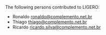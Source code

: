 The following persons contributed to LIGERO:

* Ronaldo <ronaldo@complemento.net.br>
* Thiago <thiago@complemento.net.br>
* Ricardo <ricardo.silva@complemento.net.br>
